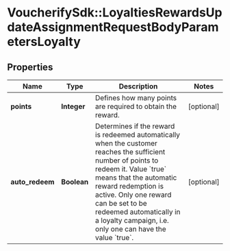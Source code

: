 # VoucherifySdk::LoyaltiesRewardsUpdateAssignmentRequestBodyParametersLoyalty

## Properties

| Name | Type | Description | Notes |
| ---- | ---- | ----------- | ----- |
| **points** | **Integer** | Defines how many points are required to obtain the reward. | [optional] |
| **auto_redeem** | **Boolean** | Determines if the reward is redeemed automatically when the customer reaches the sufficient number of points to redeem it. Value &#x60;true&#x60; means that the automatic reward redemption is active. Only one reward can be set to be redeemed automatically in a loyalty campaign, i.e. only one can have the value &#x60;true&#x60;. | [optional] |

